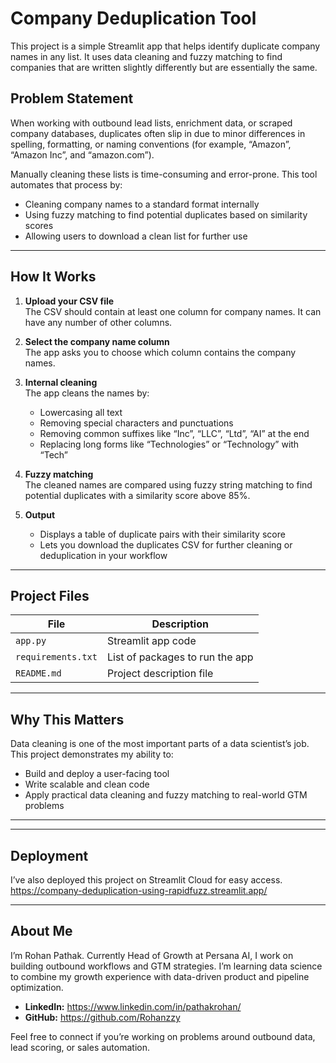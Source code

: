 # Company Deduplication Tool

This project is a simple Streamlit app that helps identify duplicate company names in any list. It uses data cleaning and fuzzy matching to find companies that are written slightly differently but are essentially the same.

## Problem Statement

When working with outbound lead lists, enrichment data, or scraped company databases, duplicates often slip in due to minor differences in spelling, formatting, or naming conventions (for example, “Amazon”, “Amazon Inc”, and “amazon.com”).

Manually cleaning these lists is time-consuming and error-prone. This tool automates that process by:

- Cleaning company names to a standard format internally
- Using fuzzy matching to find potential duplicates based on similarity scores
- Allowing users to download a clean list for further use

---

## How It Works

1. **Upload your CSV file**  
   The CSV should contain at least one column for company names. It can have any number of other columns.

2. **Select the company name column**  
   The app asks you to choose which column contains the company names.

3. **Internal cleaning**  
   The app cleans the names by:
   - Lowercasing all text
   - Removing special characters and punctuations
   - Removing common suffixes like “Inc”, “LLC”, “Ltd”, “AI” at the end
   - Replacing long forms like “Technologies” or “Technology” with “Tech”

4. **Fuzzy matching**  
   The cleaned names are compared using fuzzy string matching to find potential duplicates with a similarity score above 85%.

5. **Output**  
   - Displays a table of duplicate pairs with their similarity score
   - Lets you download the duplicates CSV for further cleaning or deduplication in your workflow

---

## Project Files

| File | Description |
|------|-------------|
| `app.py` | Streamlit app code |
| `requirements.txt` | List of packages to run the app |
| `README.md` | Project description file |

---

## Why This Matters

Data cleaning is one of the most important parts of a data scientist’s job. This project demonstrates my ability to:

- Build and deploy a user-facing tool
- Write scalable and clean code
- Apply practical data cleaning and fuzzy matching to real-world GTM problems

---


---

## Deployment

I’ve also deployed this project on Streamlit Cloud for easy access.
https://company-deduplication-using-rapidfuzz.streamlit.app/

---

## About Me

I’m Rohan Pathak. Currently Head of Growth at Persana AI, I work on building outbound workflows and GTM strategies. I’m learning data science to combine my growth experience with data-driven product and pipeline optimization.

- **LinkedIn:** https://www.linkedin.com/in/pathakrohan/
- **GitHub:** https://github.com/Rohanzzy

Feel free to connect if you’re working on problems around outbound data, lead scoring, or sales automation.



